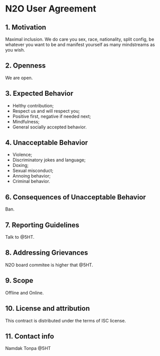 N2O User Agreement
==================

## 1. Motivation

Maximal inclusion.
We do care you sex, race, nationality, split config,
be whatever you want to be and manifest
yourself as many mindstreams as you wish.

## 2. Openness

We are open.

## 3. Expected Behavior

* Helthy contribution;
* Respect us and will respect you;
* Positive first, negative if needed next;
* Mindfulness;
* General socially accepted behavior.

## 4. Unacceptable Behavior

* Violence;
* Discriminatory jokes and language;
* Doxing;
* Sexual misconduct;
* Annoing behavior;
* Criminal behavior.

## 6. Consequences of Unacceptable Behavior

Ban.

## 7. Reporting Guidelines

Talk to @5HT.

## 8. Addressing Grievances

N2O board commitee is higher that @5HT.

## 9. Scope

Offline and Online.

## 10. License and attribution

This contract is distributed under the terms of ISC license.

## 11. Contact info

Namdak Tonpa @5HT
